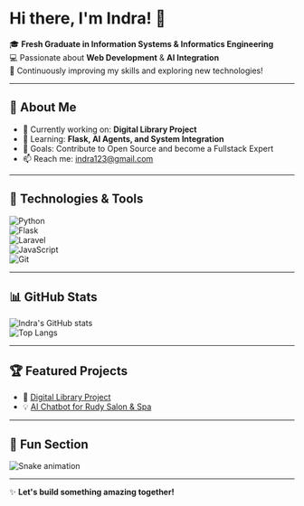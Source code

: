 # Hi there, I'm Indra! 👋  
🎓 **Fresh Graduate in Information Systems & Informatics Engineering**  
💻 Passionate about **Web Development** & **AI Integration**  
🌟 Continuously improving my skills and exploring new technologies!

---

## 🔎 About Me  
- 🔭 Currently working on: **Digital Library Project**  
- 🌱 Learning: **Flask, AI Agents, and System Integration**  
- 🎯 Goals: Contribute to Open Source and become a Fullstack Expert  
- 📫 Reach me: [indra123@gmail.com](mailto:indra123@gmail.com)  

---

## 🚀 Technologies & Tools  

![Python](https://img.shields.io/badge/Python-3670A0?style=for-the-badge&logo=python&logoColor=white)  
![Flask](https://img.shields.io/badge/Flask-000000?style=for-the-badge&logo=flask&logoColor=white)  
![Laravel](https://img.shields.io/badge/Laravel-FF2D20?style=for-the-badge&logo=laravel&logoColor=white)  
![JavaScript](https://img.shields.io/badge/JavaScript-F7DF1E?style=for-the-badge&logo=javascript&logoColor=black)  
![Git](https://img.shields.io/badge/Git-F05032?style=for-the-badge&logo=git&logoColor=white)  

---

## 📊 GitHub Stats  

![Indra's GitHub stats](https://github-readme-stats.vercel.app/api?username=indra123&show_icons=true&theme=radical)  
![Top Langs](https://github-readme-stats.vercel.app/api/top-langs/?username=indra123&layout=compact&theme=radical)

---

## 🏆 Featured Projects  

- 🌟 [Digital Library Project](https://github.com/indra123/digital-library)  
- 💡 [AI Chatbot for Rudy Salon & Spa](https://github.com/indra123/ai-chatbot-rudy-salon)  

---

## 🎉 Fun Section  

![Snake animation](https://github.com/indra123/indra123/blob/output/github-contribution-grid-snake.svg)

---

✨ **Let's build something amazing together!**

